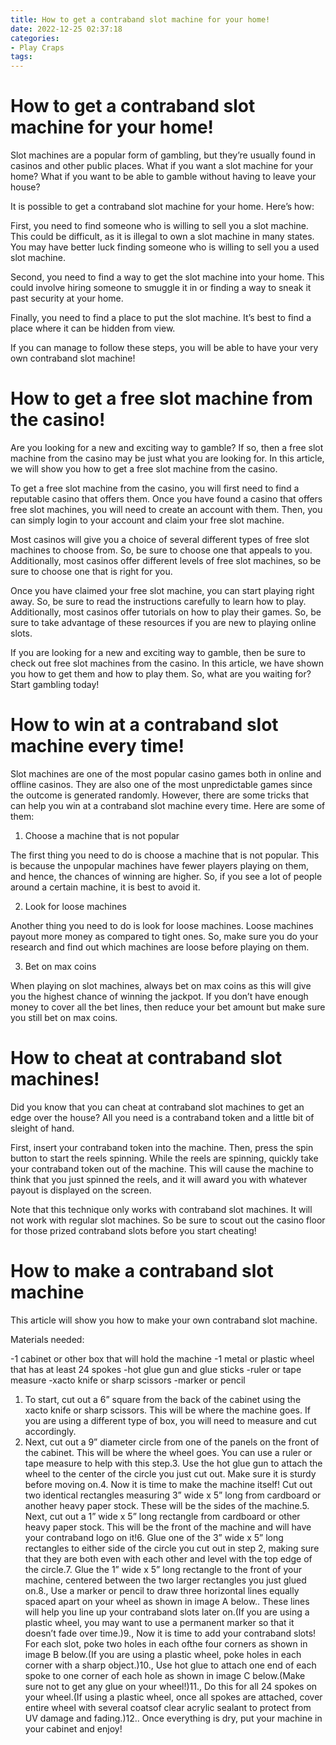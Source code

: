 ```yaml
---
title: How to get a contraband slot machine for your home!
date: 2022-12-25 02:37:18
categories:
- Play Craps
tags:
---
```



#  How to get a contraband slot machine for your home!

Slot machines are a popular form of gambling, but they’re usually found in casinos and other public places. What if you want a slot machine for your home? What if you want to be able to gamble without having to leave your house?

It is possible to get a contraband slot machine for your home. Here’s how:

First, you need to find someone who is willing to sell you a slot machine. This could be difficult, as it is illegal to own a slot machine in many states. You may have better luck finding someone who is willing to sell you a used slot machine.

Second, you need to find a way to get the slot machine into your home. This could involve hiring someone to smuggle it in or finding a way to sneak it past security at your home.

Finally, you need to find a place to put the slot machine. It’s best to find a place where it can be hidden from view.

If you can manage to follow these steps, you will be able to have your very own contraband slot machine!

#  How to get a free slot machine from the casino!

Are you looking for a new and exciting way to gamble? If so, then a free slot machine from the casino may be just what you are looking for. In this article, we will show you how to get a free slot machine from the casino.

To get a free slot machine from the casino, you will first need to find a reputable casino that offers them. Once you have found a casino that offers free slot machines, you will need to create an account with them. Then, you can simply login to your account and claim your free slot machine.

Most casinos will give you a choice of several different types of free slot machines to choose from. So, be sure to choose one that appeals to you. Additionally, most casinos offer different levels of free slot machines, so be sure to choose one that is right for you.

Once you have claimed your free slot machine, you can start playing right away. So, be sure to read the instructions carefully to learn how to play. Additionally, most casinos offer tutorials on how to play their games. So, be sure to take advantage of these resources if you are new to playing online slots.

If you are looking for a new and exciting way to gamble, then be sure to check out free slot machines from the casino. In this article, we have shown you how to get them and how to play them. So, what are you waiting for? Start gambling today!

#  How to win at a contraband slot machine every time!

Slot machines are one of the most popular casino games both in online and offline casinos. They are also one of the most unpredictable games since the outcome is generated randomly. However, there are some tricks that can help you win at a contraband slot machine every time. Here are some of them:

1. Choose a machine that is not popular

The first thing you need to do is choose a machine that is not popular. This is because the unpopular machines have fewer players playing on them, and hence, the chances of winning are higher. So, if you see a lot of people around a certain machine, it is best to avoid it.

2. Look for loose machines

Another thing you need to do is look for loose machines. Loose machines payout more money as compared to tight ones. So, make sure you do your research and find out which machines are loose before playing on them.

3. Bet on max coins

When playing on slot machines, always bet on max coins as this will give you the highest chance of winning the jackpot. If you don’t have enough money to cover all the bet lines, then reduce your bet amount but make sure you still bet on max coins.

#  How to cheat at contraband slot machines!

 Did you know that you can cheat at contraband slot machines to get an edge over the house? All you need is a contraband token and a little bit of sleight of hand.

First, insert your contraband token into the machine. Then, press the spin button to start the reels spinning. While the reels are spinning, quickly take your contraband token out of the machine. This will cause the machine to think that you just spinned the reels, and it will award you with whatever payout is displayed on the screen.

Note that this technique only works with contraband slot machines. It will not work with regular slot machines. So be sure to scout out the casino floor for those prized contraband slots before you start cheating!

#  How to make a contraband slot machine

This article will show you how to make your own contraband slot machine.

Materials needed:

-1 cabinet or other box that will hold the machine
-1 metal or plastic wheel that has at least 24 spokes
-hot glue gun and glue sticks
-ruler or tape measure
-xacto knife or sharp scissors
-marker or pencil


1. To start, cut out a 6” square from the back of the cabinet using the xacto knife or sharp scissors. This will be where the machine goes. If you are using a different type of box, you will need to measure and cut accordingly.
2. Next, cut out a 9” diameter circle from one of the panels on the front of the cabinet. This will be where the wheel goes. You can use a ruler or tape measure to help with this step.3. Use the hot glue gun to attach the wheel to the center of the circle you just cut out. Make sure it is sturdy before moving on.4. Now it is time to make the machine itself! Cut out two identical rectangles measuring 3” wide x 5” long from cardboard or another heavy paper stock. These will be the sides of the machine.5. Next, cut out a 1” wide x 5” long rectangle from cardboard or other heavy paper stock. This will be the front of the machine and will have your contraband logo on it!6. Glue one of the 3” wide x 5” long rectangles to either side of the circle you cut out in step 2, making sure that they are both even with each other and level with the top edge of the circle.7. Glue the 1” wide x 5” long rectangle to the front of your machine, centered between the two larger rectangles you just glued on.8., Use a marker or pencil to draw three horizontal lines equally spaced apart on your wheel as shown in image A below.. These lines will help you line up your contraband slots later on.(If you are using a plastic wheel, you may want to use a permanent marker so that it doesn’t fade over time.)9., Now it is time to add your contraband slots! For each slot, poke two holes in each ofthe four corners as shown in image B below.(If you are using a plastic wheel, poke holes in each corner with a sharp object.)10., Use hot glue to attach one end of each spoke to one corner of each hole as shown in image C below.(Make sure not to get any glue on your wheel!)11., Do this for all 24 spokes on your wheel.(If using a plastic wheel, once all spokes are attached, cover entire wheel with several coatsof clear acrylic sealant to protect from UV damage and fading.)12.. Once everything is dry, put your machine in your cabinet and enjoy!
